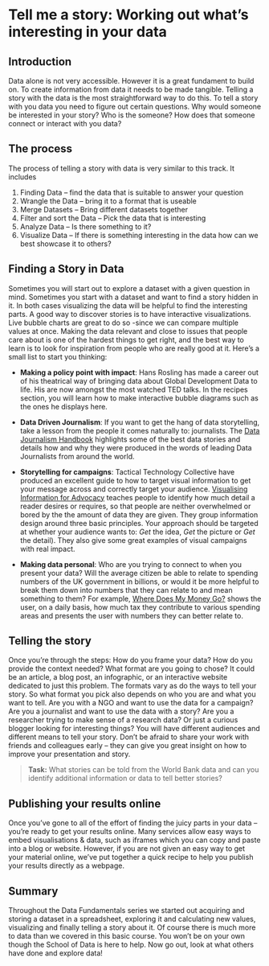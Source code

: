 # Tell me a story: Working out what’s interesting in your data

## Introduction

Data alone is not very accessible. However it is a great fundament to build on. To create information from data it needs to be made tangible. Telling a story with the data is the most straightforward way to do this. To tell a story with you data you need to figure out certain questions. Why would someone be interested in your story? Who is the someone? How does that someone connect or interact with you data? 

## The process

The process of telling a story with data is very similar to this track. It includes 

  1. Finding Data – find the data that is suitable to answer your question
  2. Wrangle the Data – bring it to a format that is useable
  3. Merge Datasets – Bring different datasets together
  4. Filter and sort the Data – Pick the data that is interesting
  5. Analyze Data – Is there something to it?
  6. Visualize Data – If there is something interesting in the data how can we best showcase it to others?

## Finding a Story in Data

Sometimes you will start out to explore a dataset with a given question in mind. Sometimes you start with a dataset and want to find a story hidden in it. In both cases visualizing the data will be helpful to find the interesting parts. A good way to discover stories is to have interactive visualizations. Live bubble charts are great to do so -since we can compare multiple values at once. Making the data relevant and close to issues that people care about is one of the hardest things to get right, and the best way to learn is to look for inspiration from people who are really good at it. Here’s a small list to start you thinking: 

  * **Making a policy point with impact**: Hans Rosling has made a career out of his theatrical way of bringing data about Global Development Data to life. His are now amongst the most watched TED talks. In the recipes section, you will learn how to make interactive bubble diagrams such as the ones he displays here.

  * **Data Driven Journalism**: If you want to get the hang of data storytelling, take a lesson from the people it comes naturally to: journalists. The [Data Journalism Handbook](http://datajournalismhandbook.org/) highlights some of the best data stories and details how and why they were produced in the words of leading Data Journalists from around the world.
  * **Storytelling for campaigns**: Tactical Technology Collective have produced an excellent guide to how to target visual information to get your message across and correctly target your audience. [Visualising Information for Advocacy](http://visualisingadvocacy.org/) teaches people to identify how much detail a reader desires or requires, so that people are neither overwhelmed or bored by the the amount of data they are given. They group information design around three basic principles. Your approach should be targeted at whether your audience wants to: _Get_ the idea, _Get_ the picture or _Get_ the detail). They also give some great examples of visual campaigns with real impact.
  * **Making data personal**: Who are you trying to connect to when you present your data? Will the average citizen be able to relate to spending numbers of the UK government in billions, or would it be more helpful to break them down into numbers that they can relate to and mean something to them? For example, [Where Does My Money Go?](http://wheredoesmymoneygo.org/dailybread.html) shows the user, on a daily basis, how much tax they contribute to various spending areas and presents the user with numbers they can better relate to.

## Telling the story

Once you’re through the steps: How do you frame your data? How do you provide the context needed? What format are you going to chose? It could be an article, a blog post, an infographic, or an interactive website dedicated to just this problem. The formats vary as do the ways to tell your story. So what format you pick also depends on who you are and what you want to tell. Are you with a NGO and want to use the data for a campaign? Are you a journalist and want to use the data with a story? Are you a researcher trying to make sense of a research data? Or just a curious blogger looking for interesting things? You will have different audiences and different means to tell your story. Don’t be afraid to share your work with friends and colleagues early – they can give you great insight on how to improve your presentation and story. 

> **Task:** What stories can be told from the World Bank data and can you identify additional information or data to tell better stories? 

## Publishing your results online

Once you’ve gone to all of the effort of finding the juicy parts in your data – you’re ready to get your results online. Many services allow easy ways to embed visualisations & data, such as iframes which you can copy and paste into a blog or website. However, if you are not given an easy way to get your material online, we’ve put together a quick recipe to help you publish your results directly as a webpage. 

## Summary

Throughout the Data Fundamentals series we started out acquiring and storing a dataset in a spreadsheet, exploring it and calculating new values, visualizing and finally telling a story about it. Of course there is much more to data than we covered in this basic course. You won’t be on your own though the School of Data is here to help. Now go out, look at what others have done and explore data!
